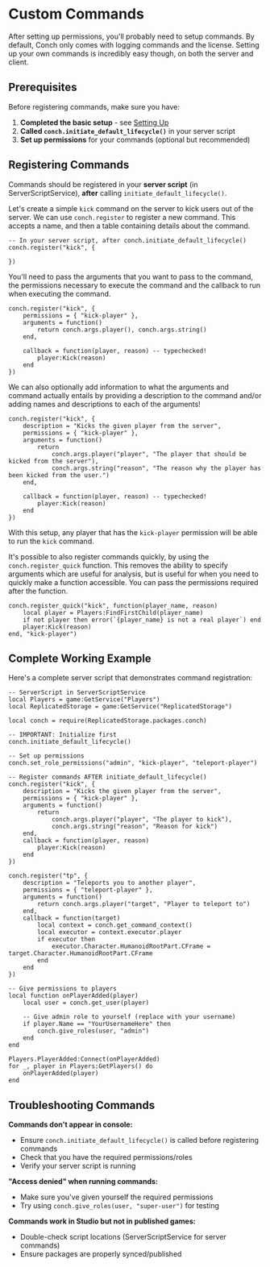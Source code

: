 # Custom Commands

After setting up permissions, you'll probably need to setup commands. By default, Conch only comes with logging commands and the license. Setting up your own commands is incredibly easy though, on both the server and client.

## Prerequisites

Before registering commands, make sure you have:

1. **Completed the basic setup** - see [Setting Up](/resources/getting-started/3-setting-up)
2. **Called `conch.initiate_default_lifecycle()`** in your server script
3. **Set up permissions** for your commands (optional but recommended)

## Registering Commands

Commands should be registered in your **server script** (in ServerScriptService), **after** calling `initiate_default_lifecycle()`.

Let's create a simple `kick` command on the server to kick users out of the server. We can use `conch.register` to register a new command. This accepts a name, and then a table containing details about the command.

```luau
-- In your server script, after conch.initiate_default_lifecycle()
conch.register("kick", {

})
```

You'll need to pass the arguments that you want to pass to the command, the permissions necessary to execute the command and the callback to run when executing the command.

```luau
conch.register("kick", {
	permissions = { "kick-player" },
	arguments = function()
		return conch.args.player(), conch.args.string()
	end,

	callback = function(player, reason) -- typechecked!
		player:Kick(reason)
	end
})
```

We can also optionally add information to what the arguments and command actually entails by providing a description to the command and/or adding names and descriptions to each of the arguments!

```luau
conch.register("kick", {
	description = "Kicks the given player from the server",
	permissions = { "kick-player" },
	arguments = function()
		return
			conch.args.player("player", "The player that should be kicked from the server"),
			conch.args.string("reason", "The reason why the player has been kicked from the user.")
	end,

	callback = function(player, reason) -- typechecked!
		player:Kick(reason)
	end
})
```

With this setup, any player that has the `kick-player` permission will be able to run the `kick` command.

It's possible to also register commands quickly, by using the `conch.register_quick` function. This removes the ability to specify arguments which are useful for analysis, but is useful for when you need to quickly make a function accessible. You can pass the permissions required after the function.

```luau
conch.register_quick("kick", function(player_name, reason)
	local player = Players:FindFirstChild(player_name)
	if not player then error(`{player_name} is not a real player`) end
	player:Kick(reason)
end, "kick-player")
```

## Complete Working Example

Here's a complete server script that demonstrates command registration:

```luau
-- ServerScript in ServerScriptService
local Players = game:GetService("Players")
local ReplicatedStorage = game:GetService("ReplicatedStorage")

local conch = require(ReplicatedStorage.packages.conch)

-- IMPORTANT: Initialize first
conch.initiate_default_lifecycle()

-- Set up permissions
conch.set_role_permissions("admin", "kick-player", "teleport-player")

-- Register commands AFTER initiate_default_lifecycle()
conch.register("kick", {
	description = "Kicks the given player from the server",
	permissions = { "kick-player" },
	arguments = function()
		return
			conch.args.player("player", "The player to kick"),
			conch.args.string("reason", "Reason for kick")
	end,
	callback = function(player, reason)
		player:Kick(reason)
	end
})

conch.register("tp", {
	description = "Teleports you to another player",
	permissions = { "teleport-player" },
	arguments = function()
		return conch.args.player("target", "Player to teleport to")
	end,
	callback = function(target)
		local context = conch.get_command_context()
		local executor = context.executor.player
		if executor then
			executor.Character.HumanoidRootPart.CFrame = target.Character.HumanoidRootPart.CFrame
		end
	end
})

-- Give permissions to players
local function onPlayerAdded(player)
	local user = conch.get_user(player)
	
	-- Give admin role to yourself (replace with your username)
	if player.Name == "YourUsernameHere" then
		conch.give_roles(user, "admin")
	end
end

Players.PlayerAdded:Connect(onPlayerAdded)
for _, player in Players:GetPlayers() do
	onPlayerAdded(player)
end
```

## Troubleshooting Commands

**Commands don't appear in console:**
- Ensure `conch.initiate_default_lifecycle()` is called before registering commands
- Check that you have the required permissions/roles
- Verify your server script is running

**"Access denied" when running commands:**
- Make sure you've given yourself the required permissions
- Try using `conch.give_roles(user, "super-user")` for testing

**Commands work in Studio but not in published games:**
- Double-check script locations (ServerScriptService for server commands)
- Ensure packages are properly synced/published
